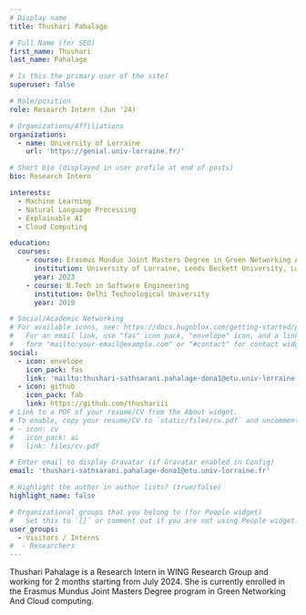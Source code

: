 ```yaml
---
# Display name
title: Thushari Pahalage

# Full Name (for SEO)
first_name: Thushari
last_name: Pahalage

# Is this the primary user of the site?
superuser: false

# Role/position
role: Research Intern (Jun '24)

# Organizations/Affiliations
organizations:
  - name: University of Lorraine
    url: 'https://genial.univ-lorraine.fr/'

# Short bio (displayed in user profile at end of posts)
bio: Research Intern

interests:
  - Machine Learning
  - Natural Language Processing
  - Explainable AI
  - Cloud Computing

education:
  courses:
    - course: Erasmus Mundus Joint Masters Degree in Green Networking And Cloud computing
      institution: University of Lorraine, Leeds Beckett University, Luleå University of Technology
      year: 2023
    - course: B.Tech in Software Engineering
      institution: Delhi Technological University
      year: 2019

# Social/Academic Networking
# For available icons, see: https://docs.hugoblox.com/getting-started/page-builder/#icons
#   For an email link, use "fas" icon pack, "envelope" icon, and a link in the
#   form "mailto:your-email@example.com" or "#contact" for contact widget.
social:
  - icon: envelope
    icon_pack: fas
    link: 'mailto:thushari-sathsarani.pahalage-dona1@etu.univ-lorraine.fr'
  - icon: github
    icon_pack: fab
    link: https://github.com/thushariii
# Link to a PDF of your resume/CV from the About widget.
# To enable, copy your resume/CV to `static/files/cv.pdf` and uncomment the lines below.
# - icon: cv
#   icon_pack: ai
#   link: files/cv.pdf

# Enter email to display Gravatar (if Gravatar enabled in Config)
email: 'thushari-sathsarani.pahalage-dona1@etu.univ-lorraine.fr'

# Highlight the author in author lists? (true/false)
highlight_name: false

# Organizational groups that you belong to (for People widget)
#   Set this to `[]` or comment out if you are not using People widget.
user_groups:
  - Visitors / Interns
#  - Researchers
---
```


Thushari Pahalage is a Research Intern in WING Research Group and working for 2 months starting from July 2024. She is currently enrolled in the Erasmus Mundus Joint Masters Degree program in Green Networking And Cloud computing.
